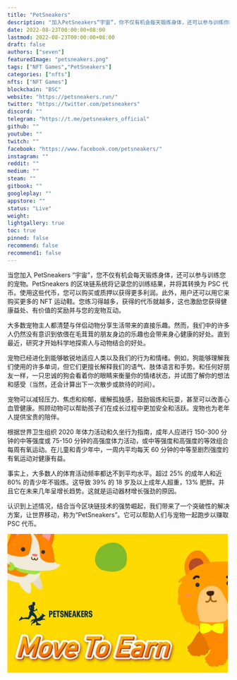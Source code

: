 ```yaml
---
title: "PetSneakers"
description: "加入PetSneakers“宇宙”，你不仅有机会每天锻炼身体，还可以参与训练你的宠物"
date: 2022-08-23T00:00:00+08:00
lastmod: 2022-08-23T00:00:00+08:00
draft: false
authors: ["seven"]
featuredImage: "petsneakers.png"
tags: ["NFT Games","PetSneakers"]
categories: ["nfts"]
nfts: ["NFT Games"]
blockchain: "BSC"
website: "https://petsneakers.run/"
twitter: "https://twitter.com/petsneakers"
discord: ""
telegram: "https://t.me/petsneakers_official"
github: ""
youtube: ""
twitch: ""
facebook: "https://www.facebook.com/petsneakers/"
instagram: ""
reddit: ""
medium: ""
steam: ""
gitbook: ""
googleplay: ""
appstore: ""
status: "Live"
weight: 
lightgallery: true
toc: true
pinned: false
recommend: false
recommend1: false
---
```

当您加入 PetSneakers “宇宙”，您不仅有机会每天锻炼身体，还可以参与训练您的宠物。PetSneakers 的区块链系统将记录您的训练结果，并将其转换为 PSC 代币。使用这些代币，您可以购买或质押以获得更多利润。此外，用户还可以用它来购买更多的 NFT 运动鞋。您练习得越多，获得的代币就越多，这也激励您获得健康益处、有价值的奖励并与您的宠物互动。

大多数宠物主人都清楚与伴侣动物分享生活带来的直接乐趣。然而，我们中的许多人仍然没有意识到依偎在毛茸茸的朋友身边的乐趣也会带来身心健康的好处。直到最近，研究才开始科学地探索人与动物结合的好处。

宠物已经进化到能够敏锐地适应人类以及我们的行为和情绪。例如，狗能够理解我们使用的许多单词，但它们更擅长解释我们的语气、肢体语言和手势。和任何好朋友一样，一只忠诚的狗会看着你的眼睛来衡量你的情绪状态，并试图了解你的想法和感受（当然，还会计算出下一次散步或款待的时间）。

宠物可以减轻压力、焦虑和抑郁，缓解孤独感，鼓励锻炼和玩耍，甚至可以改善心血管健康。照顾动物可以帮助孩子们在成长过程中更加安全和活跃。宠物也为老年人提供宝贵的陪伴。

根据世界卫生组织 2020 年体力活动和久坐行为指南，成年人应进行 150-300 分钟的中等强度或 75-150 分钟的高强度体力活动，或中等强度和高强度的等效组合每周有氧运动。在儿童和青少年中，一周内平均每天 60 分钟的中等至剧烈强度的有氧运动对健康有益。

事实上，大多数人的体育活动频率都达不到平均水平。超过 25% 的成年人和近 80% 的青少年不锻炼。这导致 39% 的 18 岁及以上成年人超重，13% 肥胖。并且它在未来几年呈增长趋势。这就是运动器材增长强劲的原因。

认识到上述情况，结合当今区块链技术的强势崛起，我们带来了一个突破性的解决方案，让世界移动，称为“PetSneakers”。它可以帮助人们与宠物一起跑步以赚取 PSC 代币。

![1](1661219358648.jpg)